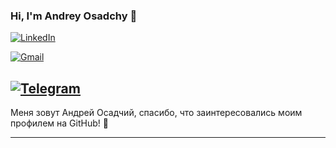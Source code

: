 ### Hi, I'm Andrey Osadchy 👋
[![LinkedIn](https://img.shields.io/badge/LinkedIn-0077B5?style=for-the-badge&logo=linkedin&logoColor=white)](https://www.linkedin.com/in/andrey-osadchiy-520783b2/)

[![Gmail](https://img.shields.io/badge/Gmail-D14836?style=for-the-badge&logo=gmail&logoColor=white)](mailto:spbgpuosadchiy@gmail.com)

[![Telegram](https://img.shields.io/badge/Telegram-2CA5E0?style=for-the-badge&logo=telegram&logoColor=white)](https://t.me/Andrey_osadchiy)
---

Меня зовут Андрей Осадчий, спасибо, что заинтересовались моим профилем на GitHub! 🚀

---

<!--
**andrey-osadchiy/andrey-osadchiy** is a ✨ _special_ ✨ repository because its `README.md` (this file) appears on your GitHub profile.

Here are some ideas to get you started:

- 🔭 I’m currently working on ...
- 🌱 I’m currently learning ...
- 👯 I’m looking to collaborate on ...
- 🤔 I’m looking for help with ...
- 💬 Ask me about ...
- 📫 How to reach me: ...
- 😄 Pronouns: ...
- ⚡ Fun fact: ...
-->
